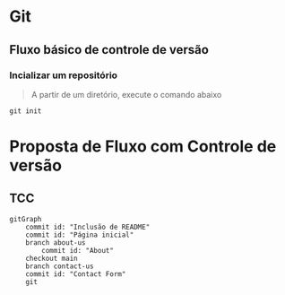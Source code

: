 # Git

## Fluxo básico de controle de versão

### Incializar um repositório

> A partir de um diretório, execute o comando abaixo

```shell
git init
```

# Proposta de Fluxo com Controle de versão
## TCC
```mermaid
gitGraph
    commit id: "Inclusão de README"
    commit id: "Página inicial"
    branch about-us
        commit id: "About"
    checkout main
    branch contact-us
    commit id: "Contact Form"
    git 
```